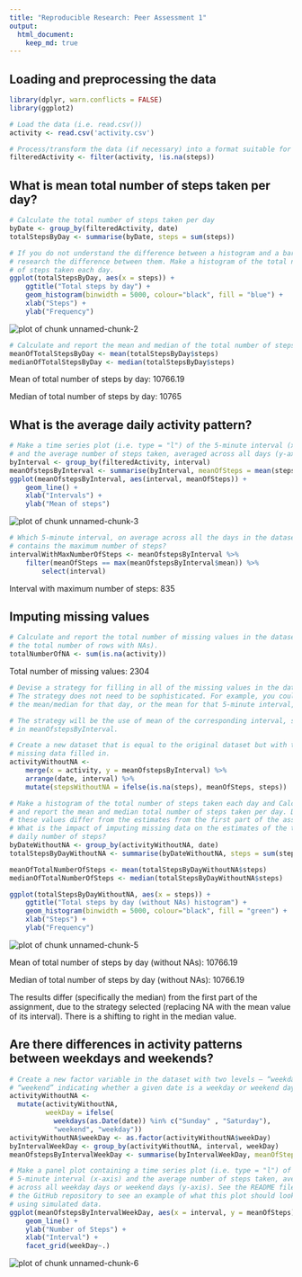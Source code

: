 ```yaml
---
title: "Reproducible Research: Peer Assessment 1"
output: 
  html_document:
    keep_md: true
---
```



## Loading and preprocessing the data


```r
library(dplyr, warn.conflicts = FALSE)
library(ggplot2)

# Load the data (i.e. read.csv())
activity <- read.csv('activity.csv')

# Process/transform the data (if necessary) into a format suitable for your analysis
filteredActivity <- filter(activity, !is.na(steps))
```


## What is mean total number of steps taken per day?


```r
# Calculate the total number of steps taken per day
byDate <- group_by(filteredActivity, date)
totalStepsByDay <- summarise(byDate, steps = sum(steps))

# If you do not understand the difference between a histogram and a barplot, 
# research the difference between them. Make a histogram of the total number 
# of steps taken each day.
ggplot(totalStepsByDay, aes(x = steps)) +
    ggtitle("Total steps by day") +
    geom_histogram(binwidth = 5000, colour="black", fill = "blue") +
    xlab("Steps") + 
    ylab("Frequency")
```

![plot of chunk unnamed-chunk-2](figure/unnamed-chunk-2-1.png) 

```r
# Calculate and report the mean and median of the total number of steps taken per day
meanOfTotalStepsByDay <- mean(totalStepsByDay$steps)
medianOfTotalStepsByDay <- median(totalStepsByDay$steps)
```

Mean of total number of steps by day: 10766.19

Median of total number of steps by day: 10765

## What is the average daily activity pattern?


```r
# Make a time series plot (i.e. type = "l") of the 5-minute interval (x-axis) 
# and the average number of steps taken, averaged across all days (y-axis).
byInterval <- group_by(filteredActivity, interval)
meanOfstepsByInterval <- summarise(byInterval, meanOfSteps = mean(steps))
ggplot(meanOfstepsByInterval, aes(interval, meanOfSteps)) + 
    geom_line() +
    xlab("Intervals") + 
    ylab("Mean of steps")
```

![plot of chunk unnamed-chunk-3](figure/unnamed-chunk-3-1.png) 

```r
# Which 5-minute interval, on average across all the days in the dataset, 
# contains the maximum number of steps?
intervalWithMaxNumberOfSteps <- meanOfstepsByInterval %>% 
    filter(meanOfSteps == max(meanOfstepsByInterval$mean)) %>%
        select(interval)
```
Interval with maximum number of steps: 835

## Imputing missing values

```r
# Calculate and report the total number of missing values in the dataset (i.e.
# the total number of rows with NAs).
totalNumberOfNA <- sum(is.na(activity))
```
Total number of missing values: 2304


```r
# Devise a strategy for filling in all of the missing values in the dataset. 
# The strategy does not need to be sophisticated. For example, you could use 
# the mean/median for that day, or the mean for that 5-minute interval, etc.

# The strategy will be the use of mean of the corresponding interval, stored 
# in meanOfstepsByInterval.

# Create a new dataset that is equal to the original dataset but with the 
# missing data filled in.
activityWithoutNA <- 
    merge(x = activity, y = meanOfstepsByInterval) %>% 
    arrange(date, interval) %>% 
    mutate(stepsWithoutNA = ifelse(is.na(steps), meanOfSteps, steps))

# Make a histogram of the total number of steps taken each day and Calculate 
# and report the mean and median total number of steps taken per day. Do 
# these values differ from the estimates from the first part of the assignment? 
# What is the impact of imputing missing data on the estimates of the total 
# daily number of steps?
byDateWithoutNA <- group_by(activityWithoutNA, date)
totalStepsByDayWithoutNA <- summarise(byDateWithoutNA, steps = sum(stepsWithoutNA))

meanOfTotalNumberOfSteps <- mean(totalStepsByDayWithoutNA$steps)
medianOfTotalNumberOfSteps <- median(totalStepsByDayWithoutNA$steps)

ggplot(totalStepsByDayWithoutNA, aes(x = steps)) +
    ggtitle("Total steps by day (without NAs) histogram") +
    geom_histogram(binwidth = 5000, colour="black", fill = "green") +
    xlab("Steps") + 
    ylab("Frequency")
```

![plot of chunk unnamed-chunk-5](figure/unnamed-chunk-5-1.png) 

Mean of total number of steps by day (without NAs): 10766.19

Median of total number of steps by day (without NAs): 10766.19

The results differ (specifically the median) from the first part of the assignment, due to the strategy selected (replacing NA with the mean value of its interval). There is a shifting to right in the median value.

## Are there differences in activity patterns between weekdays and weekends?


```r
# Create a new factor variable in the dataset with two levels – “weekday” and
# “weekend” indicating whether a given date is a weekday or weekend day.
activityWithoutNA <-
  mutate(activityWithoutNA, 
         weekDay = ifelse(
           weekdays(as.Date(date)) %in% c("Sunday" , "Saturday"), 
           "weekend", "weekday"))
activityWithoutNA$weekDay <- as.factor(activityWithoutNA$weekDay)
byIntervalWeekDay <- group_by(activityWithoutNA, interval, weekDay)
meanOfstepsByIntervalWeekDay <- summarise(byIntervalWeekDay, meanOfSteps = mean(stepsWithoutNA))

# Make a panel plot containing a time series plot (i.e. type = "l") of the 
# 5-minute interval (x-axis) and the average number of steps taken, averaged 
# across all weekday days or weekend days (y-axis). See the README file in 
# the GitHub repository to see an example of what this plot should look like
# using simulated data.
ggplot(meanOfstepsByIntervalWeekDay, aes(x = interval, y = meanOfSteps), col(weekDay)) +
    geom_line() +
    ylab("Number of Steps") + 
    xlab("Interval") +
    facet_grid(weekDay~.)
```

![plot of chunk unnamed-chunk-6](figure/unnamed-chunk-6-1.png) 


